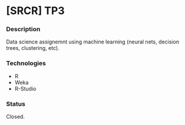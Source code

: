 # [SRCR] TP3

### Description
Data science assignemnt using machine learning (neural nets, decision trees, clustering, etc). 

### Technologies
* R
* Weka
* R-Studio

### Status
Closed.
